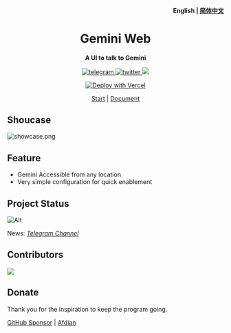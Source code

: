 <h4 align="right"><strong>English</strong> | <a href="./README_CN.md">简体中文</a></h4>

[//]: # (<p align="center">)

[//]: # (    <img src=https://s2.loli.net/2023/10/23/MLfhA2owPCacmyU.png width=138/>)

[//]: # (</p>)
<h1 align="center">Gemini Web</h1>
<p align="center"><strong>A UI to talk to Gemini</strong></p>
<div align="center"> 
<a href="https://t.me/AprilNEAChannel" target="_blank">
    <img alt="telegram" src="https://img.shields.io/badge/channel-telegram-blueviolet?style=flat-square&logo=Telegram">
</a>

<a href="https://twitter.com/AprilNEA" target="_blank">
    <img alt="twitter" src="https://img.shields.io/badge/follow-AprilNEA-green?style=flat-square&logo=Twitter">
</a>

<img src="https://hits.siyue.best/v1/hits?url=https://github.com/AprilNEA/Gemini-Web&border=square" />

[![Deploy with Vercel](https://vercel.com/button)](https://vercel.com/new/clone?repository-url=https%3A%2F%2Fgithub.com%2FAprilNEA%2FGemini-Web&env=API_KET&envDescription=Get%20API%20Ket%20in%20Google%20AI%20Studio&envLink=https%3A%2F%2Fmakersuite.google.com%2Fapp%2Fapikey&demo-title=Gemini%20Web&demo-description=A%20UI%20interface%20for%20Gemini&demo-url=https%3A%2F%2Fai.xjt.lu)

</div>

<div align="center">

[Start](https://ai.xjt.lu) | [Document](https://manual.sku.moe/project/gemini-web)
</div>

## Shoucase

![showcase.png](https://s2.loli.net/2023/12/18/Mnums53oOdEDtGi.png)

## Feature

- Gemini Accessible from any location
- Very simple configuration for quick enablement

## Project Status

![Alt](https://repobeats.axiom.co/api/embed/52983fcf56592460a1936a6a66bd77864dcdff18.svg "Repobeats analytics image")

News: *[Telegram Channel](https://t.me/AprilNEAChannel)*

## Contributors

<a href="https://github.com/AprilNEA/ChatGPT-Admin-Web/graphs/contributors">
  <img src="https://contrib.rocks/image?repo=AprilNEA/Gemini-Web" />
</a>

## Donate

Thank you for the inspiration to keep the program going.

[GitHub Sponsor](https://github.com/sponsors/AprilNEA)  |  [Afdian](https://afdian.net/a/aprilnea)

